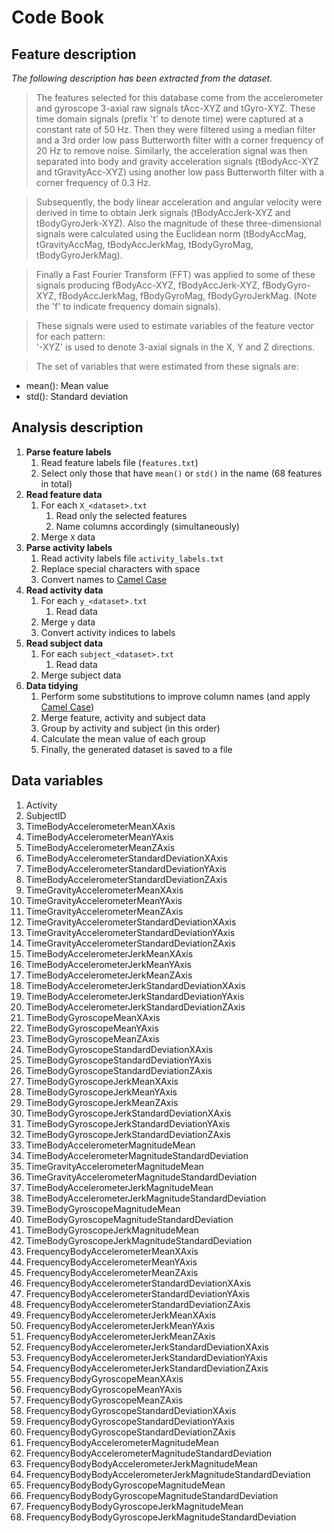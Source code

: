 # Code Book

## Feature description

*The following description has been extracted from the dataset.*

> The features selected for this database come from the accelerometer and gyroscope 3-axial raw signals tAcc-XYZ and tGyro-XYZ. These time domain signals (prefix 't' to denote time) were captured at a constant rate of 50 Hz. Then they were filtered using a median filter and a 3rd order low pass Butterworth filter with a corner frequency of 20 Hz to remove noise. Similarly, the acceleration signal was then separated into body and gravity acceleration signals (tBodyAcc-XYZ and tGravityAcc-XYZ) using another low pass Butterworth filter with a corner frequency of 0.3 Hz. 

> Subsequently, the body linear acceleration and angular velocity were derived in time to obtain Jerk signals (tBodyAccJerk-XYZ and tBodyGyroJerk-XYZ). Also the magnitude of these three-dimensional signals were calculated using the Euclidean norm (tBodyAccMag, tGravityAccMag, tBodyAccJerkMag, tBodyGyroMag, tBodyGyroJerkMag). 

> Finally a Fast Fourier Transform (FFT) was applied to some of these signals producing fBodyAcc-XYZ, fBodyAccJerk-XYZ, fBodyGyro-XYZ, fBodyAccJerkMag, fBodyGyroMag, fBodyGyroJerkMag. (Note the 'f' to indicate frequency domain signals). 

> These signals were used to estimate variables of the feature vector for each pattern:  
'-XYZ' is used to denote 3-axial signals in the X, Y and Z directions.

> The set of variables that were estimated from these signals are: 
+ mean(): Mean value
+ std(): Standard deviation


## Analysis description

1. **Parse feature labels**
    1. Read feature labels file (`features.txt`)
    1. Select only those that have `mean()` or `std()` in the name (68 features in total)
1. **Read feature data**
    1. For each `X_<dataset>.txt`
        1. Read only the selected features
        1. Name columns accordingly (simultaneously)
    1. Merge `X` data
1. **Parse activity labels**
    1. Read activity labels file `activity_labels.txt`
    1. Replace special characters with space
    1. Convert names to [Camel Case](http://en.wikipedia.org/wiki/CamelCase)
1. **Read activity data**
    1. For each `y_<dataset>.txt`
        1. Read data
    1. Merge `y` data
    1. Convert activity indices to labels
1. **Read subject data**
    1. For each `subject_<dataset>.txt`
        1. Read data
    1. Merge subject data
1. **Data tidying**
    1. Perform some substitutions to improve column names (and apply [Camel Case](http://en.wikipedia.org/wiki/CamelCase))
    1. Merge feature, activity and subject data
    1. Group by activity and subject (in this order)
    1. Calculate the mean value of each group
    1. Finally, the generated dataset is saved to a file


## Data variables

1. Activity
1. SubjectID
1. TimeBodyAccelerometerMeanXAxis
1. TimeBodyAccelerometerMeanYAxis
1. TimeBodyAccelerometerMeanZAxis
1. TimeBodyAccelerometerStandardDeviationXAxis
1. TimeBodyAccelerometerStandardDeviationYAxis
1. TimeBodyAccelerometerStandardDeviationZAxis
1. TimeGravityAccelerometerMeanXAxis
1. TimeGravityAccelerometerMeanYAxis
1. TimeGravityAccelerometerMeanZAxis
1. TimeGravityAccelerometerStandardDeviationXAxis
1. TimeGravityAccelerometerStandardDeviationYAxis
1. TimeGravityAccelerometerStandardDeviationZAxis
1. TimeBodyAccelerometerJerkMeanXAxis
1. TimeBodyAccelerometerJerkMeanYAxis
1. TimeBodyAccelerometerJerkMeanZAxis
1. TimeBodyAccelerometerJerkStandardDeviationXAxis
1. TimeBodyAccelerometerJerkStandardDeviationYAxis
1. TimeBodyAccelerometerJerkStandardDeviationZAxis
1. TimeBodyGyroscopeMeanXAxis
1. TimeBodyGyroscopeMeanYAxis
1. TimeBodyGyroscopeMeanZAxis
1. TimeBodyGyroscopeStandardDeviationXAxis
1. TimeBodyGyroscopeStandardDeviationYAxis
1. TimeBodyGyroscopeStandardDeviationZAxis
1. TimeBodyGyroscopeJerkMeanXAxis
1. TimeBodyGyroscopeJerkMeanYAxis
1. TimeBodyGyroscopeJerkMeanZAxis
1. TimeBodyGyroscopeJerkStandardDeviationXAxis
1. TimeBodyGyroscopeJerkStandardDeviationYAxis
1. TimeBodyGyroscopeJerkStandardDeviationZAxis
1. TimeBodyAccelerometerMagnitudeMean
1. TimeBodyAccelerometerMagnitudeStandardDeviation
1. TimeGravityAccelerometerMagnitudeMean
1. TimeGravityAccelerometerMagnitudeStandardDeviation
1. TimeBodyAccelerometerJerkMagnitudeMean
1. TimeBodyAccelerometerJerkMagnitudeStandardDeviation
1. TimeBodyGyroscopeMagnitudeMean
1. TimeBodyGyroscopeMagnitudeStandardDeviation
1. TimeBodyGyroscopeJerkMagnitudeMean
1. TimeBodyGyroscopeJerkMagnitudeStandardDeviation
1. FrequencyBodyAccelerometerMeanXAxis
1. FrequencyBodyAccelerometerMeanYAxis
1. FrequencyBodyAccelerometerMeanZAxis
1. FrequencyBodyAccelerometerStandardDeviationXAxis
1. FrequencyBodyAccelerometerStandardDeviationYAxis
1. FrequencyBodyAccelerometerStandardDeviationZAxis
1. FrequencyBodyAccelerometerJerkMeanXAxis
1. FrequencyBodyAccelerometerJerkMeanYAxis
1. FrequencyBodyAccelerometerJerkMeanZAxis
1. FrequencyBodyAccelerometerJerkStandardDeviationXAxis
1. FrequencyBodyAccelerometerJerkStandardDeviationYAxis
1. FrequencyBodyAccelerometerJerkStandardDeviationZAxis
1. FrequencyBodyGyroscopeMeanXAxis
1. FrequencyBodyGyroscopeMeanYAxis
1. FrequencyBodyGyroscopeMeanZAxis
1. FrequencyBodyGyroscopeStandardDeviationXAxis
1. FrequencyBodyGyroscopeStandardDeviationYAxis
1. FrequencyBodyGyroscopeStandardDeviationZAxis
1. FrequencyBodyAccelerometerMagnitudeMean
1. FrequencyBodyAccelerometerMagnitudeStandardDeviation
1. FrequencyBodyBodyAccelerometerJerkMagnitudeMean
1. FrequencyBodyBodyAccelerometerJerkMagnitudeStandardDeviation
1. FrequencyBodyBodyGyroscopeMagnitudeMean
1. FrequencyBodyBodyGyroscopeMagnitudeStandardDeviation
1. FrequencyBodyBodyGyroscopeJerkMagnitudeMean
1. FrequencyBodyBodyGyroscopeJerkMagnitudeStandardDeviation

